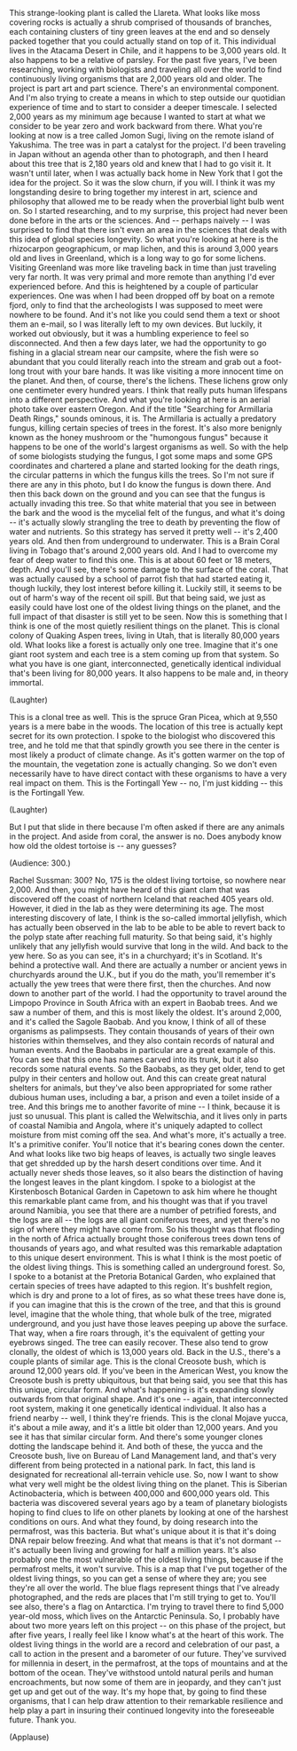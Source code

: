 
This strange-looking plant is called the Llareta.
What looks like moss covering rocks
is actually a shrub
comprised of thousands of branches,
each containing clusters of tiny green leaves at the end
and so densely packed together
that you could actually stand on top of it.
This individual lives in the Atacama Desert in Chile,
and it happens to be 3,000 years old.
It also happens to be a relative of parsley.
For the past five years, I&#39;ve been researching,
working with biologists
and traveling all over the world
to find continuously living organisms
that are 2,000 years old and older.
The project is part art and part science.
There&#39;s an environmental component.
And I&#39;m also trying to create a means
in which to step outside our quotidian experience of time
and to start to consider a deeper timescale.
I selected 2,000 years as my minimum age
because I wanted to start at what we consider to be year zero
and work backward from there.
What you&#39;re looking at now is a tree called Jomon Sugi,
living on the remote island of Yakushima.
The tree was in part a catalyst for the project.
I&#39;d been traveling in Japan
without an agenda other than to photograph,
and then I heard about this tree
that is 2,180 years old
and knew that I had to go visit it.
It wasn&#39;t until later, when I was actually back home in New York
that I got the idea for the project.
So it was the slow churn, if you will.
I think it was my longstanding desire
to bring together my interest
in art, science and philosophy
that allowed me to be ready
when the proverbial light bulb went on.
So I started researching, and to my surprise,
this project had never been done before
in the arts or the sciences.
And -- perhaps naively --
I was surprised to find that there isn&#39;t even an area in the sciences
that deals with this idea
of global species longevity.
So what you&#39;re looking at here
is the rhizocarpon geographicum, or map lichen,
and this is around 3,000 years old
and lives in Greenland,
which is a long way to go for some lichens.
Visiting Greenland was more like
traveling back in time
than just traveling very far north.
It was very primal and more remote
than anything I&#39;d ever experienced before.
And this is heightened by a couple of particular experiences.
One was when I had been dropped off by boat
on a remote fjord,
only to find that the archeologists I was supposed to meet
were nowhere to be found.
And it&#39;s not like you could send them a text or shoot them an e-mail,
so I was literally left to my own devices.
But luckily, it worked out obviously,
but it was a humbling experience
to feel so disconnected.
And then a few days later,
we had the opportunity to go fishing in a glacial stream
near our campsite,
where the fish were so abundant
that you could literally reach into the stream
and grab out a foot-long trout with your bare hands.
It was like visiting
a more innocent time on the planet.
And then, of course, there&#39;s the lichens.
These lichens grow only one centimeter
every hundred years.
I think that really puts human lifespans
into a different perspective.
And what you&#39;re looking at here
is an aerial photo take over eastern Oregon.
And if the title &quot;Searching for Armillaria Death Rings,&quot;
sounds ominous, it is.
The Armillaria is actually a predatory fungus,
killing certain species of trees in the forest.
It&#39;s also more benignly known
as the honey mushroom or the &quot;humongous fungus&quot;
because it happens to be
one of the world&#39;s largest organisms as well.
So with the help of some biologists studying the fungus,
I got some maps and some GPS coordinates
and chartered a plane
and started looking for the death rings,
the circular patterns
in which the fungus kills the trees.
So I&#39;m not sure if there are any in this photo,
but I do know the fungus is down there.
And then this back down on the ground
and you can see that the fungus is actually invading this tree.
So that white material that you see
in between the bark and the wood
is the mycelial felt of the fungus,
and what it&#39;s doing -- it&#39;s actually
slowly strangling the tree to death
by preventing the flow of water and nutrients.
So this strategy has served it pretty well --
it&#39;s 2,400 years old.
And then from underground to underwater.
This is a Brain Coral living in Tobago
that&#39;s around 2,000 years old.
And I had to overcome my fear of deep water to find this one.
This is at about 60 feet
or 18 meters, depth.
And you&#39;ll see, there&#39;s some damage to the surface of the coral.
That was actually caused by a school of parrot fish
that had started eating it,
though luckily, they lost interest before killing it.
Luckily still, it seems to be out of harm&#39;s way
of the recent oil spill.
But that being said, we just as easily could have lost
one of the oldest living things on the planet,
and the full impact of that disaster
is still yet to be seen.
Now this is something that I think
is one of the most quietly resilient things on the planet.
This is clonal colony
of Quaking Aspen trees, living in Utah,
that is literally 80,000 years old.
What looks like a forest
is actually only one tree.
Imagine that it&#39;s one giant root system
and each tree is a stem
coming up from that system.
So what you have is one giant,
interconnected,
genetically identical individual
that&#39;s been living for 80,000 years.
It also happens to be male
and, in theory immortal.

(Laughter)

This is a clonal tree as well.
This is the spruce Gran Picea,
which at 9,550 years
is a mere babe in the woods.
The location of this tree
is actually kept secret for its own protection.
I spoke to the biologist who discovered this tree,
and he told me that that spindly growth you see there in the center
is most likely a product of climate change.
As it&#39;s gotten warmer on the top of the mountain,
the vegetation zone is actually changing.
So we don&#39;t even necessarily have to have
direct contact with these organisms
to have a very real impact on them.
This is the Fortingall Yew --
no, I&#39;m just kidding --
this is the Fortingall Yew.

(Laughter)

But I put that slide in there
because I&#39;m often asked if there are any animals in the project.
And aside from coral,
the answer is no.
Does anybody know how old the oldest tortoise is --
any guesses?

(Audience: 300.)

Rachel Sussman: 300? No, 175
is the oldest living tortoise,
so nowhere near 2,000.
And then, you might have heard
of this giant clam that was discovered
off the coast of northern Iceland
that reached 405 years old.
However, it died in the lab
as they were determining its age.
The most interesting discovery of late, I think
is the so-called immortal jellyfish,
which has actually been observed in the lab
to be able to be able to revert back to the polyp state
after reaching full maturity.
So that being said,
it&#39;s highly unlikely that any jellyfish would survive that long in the wild.
And back to the yew here.
So as you can see, it&#39;s in a churchyard;
it&#39;s in Scotland. It&#39;s behind a protective wall.
And there are actually a number or ancient yews
in churchyards around the U.K.,
but if you do the math, you&#39;ll remember
it&#39;s actually the yew trees that were there first, then the churches.
And now down to another part of the world.
I had the opportunity to travel around the Limpopo Province in South Africa
with an expert in Baobab trees.
And we saw a number of them,
and this is most likely the oldest.
It&#39;s around 2,000,
and it&#39;s called the Sagole Baobab.
And you know, I think of all of these organisms
as palimpsests.
They contain thousands of years
of their own histories within themselves,
and they also contain records of natural and human events.
And the Baobabs in particular
are a great example of this.
You can see that this one
has names carved into its trunk,
but it also records some natural events.
So the Baobabs, as they get older,
tend to get pulpy in their centers and hollow out.
And this can create
great natural shelters for animals,
but they&#39;ve also been appropriated
for some rather dubious human uses,
including a bar, a prison
and even a toilet inside of a tree.
And this brings me to another favorite of mine --
I think, because it is just so unusual.
This plant is called the Welwitschia,
and it lives only in parts of coastal Namibia and Angola,
where it&#39;s uniquely adapted
to collect moisture from mist coming off the sea.
And what&#39;s more, it&#39;s actually a tree.
It&#39;s a primitive conifer.
You&#39;ll notice that it&#39;s bearing cones down the center.
And what looks like two big heaps of leaves,
is actually two single leaves
that get shredded up
by the harsh desert conditions over time.
And it actually never sheds those leaves,
so it also bears the distinction
of having the longest leaves
in the plant kingdom.
I spoke to a biologist
at the Kirstenbosch Botanical Garden in Capetown
to ask him
where he thought this remarkable plant came from,
and his thought was that
if you travel around Namibia,
you see that there are a number of petrified forests,
and the logs are all --
the logs are all giant coniferous trees,
and yet there&#39;s no sign of where they might have come from.
So his thought was that
flooding in the north of Africa
actually brought those coniferous trees down
tens of thousands of years ago,
and what resulted was this remarkable adaptation
to this unique desert environment.
This is what I think is the most poetic of the oldest living things.
This is something called an underground forest.
So, I spoke to a botanist at the Pretoria Botanical Garden,
who explained that certain species of trees
have adapted to this region.
It&#39;s bushfelt region,
which is dry and prone to a lot of fires,
as so what these trees have done
is, if you can imagine that this is the crown of the tree,
and that this is ground level,
imagine that the whole thing,
that whole bulk of the tree,
migrated underground,
and you just have those leaves peeping up above the surface.
That way, when a fire roars through,
it&#39;s the equivalent of getting your eyebrows singed.
The tree can easily recover.
These also tend to grow clonally,
the oldest of which is 13,000 years old.
Back in the U.S., there&#39;s a couple plants of similar age.
This is the clonal Creosote bush,
which is around 12,000 years old.
If you&#39;ve been in the American West,
you know the Creosote bush is pretty ubiquitous,
but that being said, you see that this has
this unique, circular form.
And what&#39;s happening is it&#39;s expanding slowly outwards
from that original shape.
And it&#39;s one -- again, that interconnected root system,
making it one genetically identical individual.
It also has a friend nearby --
well, I think they&#39;re friends.
This is the clonal Mojave yucca, it&#39;s about a mile away,
and it&#39;s a little bit older than 12,000 years.
And you see it has that similar circular form.
And there&#39;s some younger clones
dotting the landscape behind it.
And both of these, the yucca and the Creosote bush,
live on Bureau of Land Management land,
and that&#39;s very different from being protected in a national park.
In fact, this land is designated
for recreational all-terrain vehicle use.
So, now I want to show what very well might be
the oldest living thing on the planet.
This is Siberian Actinobacteria,
which is between 400,000
and 600,000 years old.
This bacteria was discovered several years ago
by a team of planetary biologists
hoping to find clues to life on other planets
by looking at one of the harshest conditions on ours.
And what they found, by doing research into the permafrost,
was this bacteria.
But what&#39;s unique about it is that
it&#39;s doing DNA repair below freezing.
And what that means is that it&#39;s not dormant --
it&#39;s actually been living and growing
for half a million years.
It&#39;s also probably one the most vulnerable
of the oldest living things,
because if the permafrost melts,
it won&#39;t survive.
This is a map that I&#39;ve put together of the oldest living things,
so you can get a sense of where they are; you see they&#39;re all over the world.
The blue flags represent things that I&#39;ve already photographed,
and the reds are places that I&#39;m still trying to get to.
You&#39;ll see also, there&#39;s a flag on Antarctica.
I&#39;m trying to travel there
to find 5,000 year-old moss,
which lives on the Antarctic Peninsula.
So, I probably have about two more years left
on this project --
on this phase of the project,
but after five years,
I really feel like I know what&#39;s at the heart of this work.
The oldest living things in the world
are a record and celebration of our past,
a call to action in the present
and a barometer of our future.
They&#39;ve survived for millennia
in desert, in the permafrost,
at the tops of mountains and at the bottom of the ocean.
They&#39;ve withstood
untold natural perils and human encroachments,
but now some of them are in jeopardy,
and they can&#39;t just get up and get out of the way.
It&#39;s my hope that, by going to find these organisms,
that I can help draw attention
to their remarkable resilience
and help play a part in insuring
their continued longevity into the foreseeable future.
Thank you.

(Applause)

